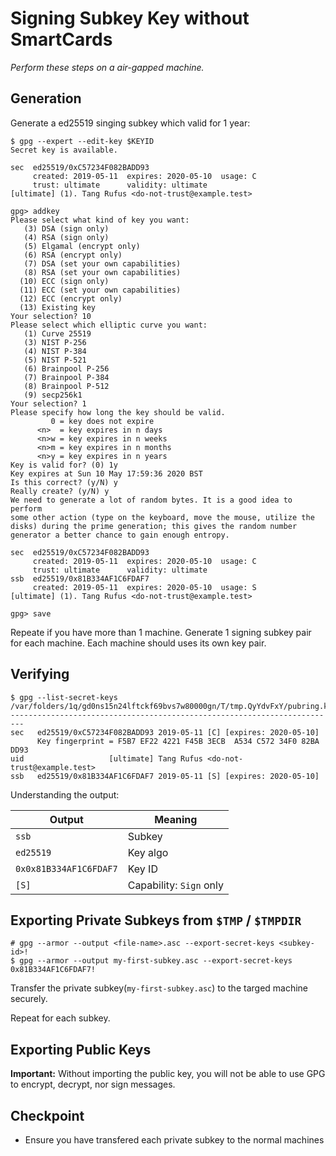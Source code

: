 # Signing Subkey Key without SmartCards

*Perform these steps on a air-gapped machine.*

## Generation

Generate a ed25519 singing subkey which valid for 1 year:

```sh-session
$ gpg --expert --edit-key $KEYID
Secret key is available.

sec  ed25519/0xC57234F082BADD93
     created: 2019-05-11  expires: 2020-05-10  usage: C
     trust: ultimate      validity: ultimate
[ultimate] (1). Tang Rufus <do-not-trust@example.test>

gpg> addkey
Please select what kind of key you want:
   (3) DSA (sign only)
   (4) RSA (sign only)
   (5) Elgamal (encrypt only)
   (6) RSA (encrypt only)
   (7) DSA (set your own capabilities)
   (8) RSA (set your own capabilities)
  (10) ECC (sign only)
  (11) ECC (set your own capabilities)
  (12) ECC (encrypt only)
  (13) Existing key
Your selection? 10
Please select which elliptic curve you want:
   (1) Curve 25519
   (3) NIST P-256
   (4) NIST P-384
   (5) NIST P-521
   (6) Brainpool P-256
   (7) Brainpool P-384
   (8) Brainpool P-512
   (9) secp256k1
Your selection? 1
Please specify how long the key should be valid.
         0 = key does not expire
      <n>  = key expires in n days
      <n>w = key expires in n weeks
      <n>m = key expires in n months
      <n>y = key expires in n years
Key is valid for? (0) 1y
Key expires at Sun 10 May 17:59:36 2020 BST
Is this correct? (y/N) y
Really create? (y/N) y
We need to generate a lot of random bytes. It is a good idea to perform
some other action (type on the keyboard, move the mouse, utilize the
disks) during the prime generation; this gives the random number
generator a better chance to gain enough entropy.

sec  ed25519/0xC57234F082BADD93
     created: 2019-05-11  expires: 2020-05-10  usage: C
     trust: ultimate      validity: ultimate
ssb  ed25519/0x81B334AF1C6FDAF7
     created: 2019-05-11  expires: 2020-05-10  usage: S
[ultimate] (1). Tang Rufus <do-not-trust@example.test>

gpg> save
```

Repeate if you have more than 1 machine. Generate 1 signing subkey pair for each machine. Each machine should uses its own key pair.

## Verifying

```sh-session
$ gpg --list-secret-keys
/var/folders/1q/gd0ns15n24lftckf69bvs7w80000gn/T/tmp.QyYdvFxY/pubring.kbx
-------------------------------------------------------------------------
sec   ed25519/0xC57234F082BADD93 2019-05-11 [C] [expires: 2020-05-10]
      Key fingerprint = F5B7 EF22 4221 F45B 3ECB  A534 C572 34F0 82BA DD93
uid                   [ultimate] Tang Rufus <do-not-trust@example.test>
ssb   ed25519/0x81B334AF1C6FDAF7 2019-05-11 [S] [expires: 2020-05-10]
```

Understanding the output:

| Output | Meaning |
| ------ | ------- |
| `ssb` | Subkey |
| `ed25519` | Key algo |
| `0x0x81B334AF1C6FDAF7` | Key ID |
| `[S]` | Capability: `Sign` only |

## Exporting Private Subkeys from `$TMP` / `$TMPDIR`

```
# gpg --armor --output <file-name>.asc --export-secret-keys <subkey-id>!
$ gpg --armor --output my-first-subkey.asc --export-secret-keys 0x81B334AF1C6FDAF7!
```

Transfer the private subkey(`my-first-subkey.asc`) to the targed machine securely.

Repeat for each subkey.

## Exporting Public Keys

**Important:** Without importing the public key, you will not be able to use GPG to encrypt, decrypt, nor sign messages.

## Checkpoint

- Ensure you have transfered each private subkey to the normal machines
